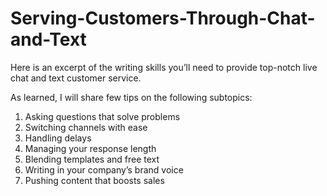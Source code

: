 # Serving-Customers-Through-Chat-and-Text
Here is an excerpt of the writing skills you’ll need to provide top-notch live chat and text customer service.

As learned, I will share few tips on the following subtopics:
1. Asking questions that solve problems
2. Switching channels with ease
3. Handling delays
4. Managing your response length
5. Blending templates and free text
6. Writing in your company’s brand voice
7. Pushing content that boosts sales

